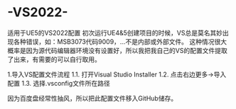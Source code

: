 # -VS2022-
适用于UE5的VS2022配置
初次运行UE4&5创建项目的时候，VS总是莫名其妙出现各种错误，如：MSB3073代码9009，...不是内部或外部文件。
这种情况很大概率是因为源代码编辑器环境没有设置好，所以我把我自己的VS的配置文件提取了出来，有需要的可以自行取用。

1.导入VS配置文件流程
1.1. 打开Visual Studio Installer
1.2. 点击右边更多→导入配置
1.3. 选择.vsconfig文件所在路径

因为百度盘经常性抽风，所以把此配置文件移入GitHub储存。
